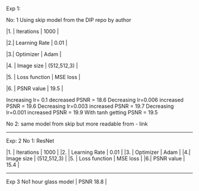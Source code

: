 
Exp 1: 

No: 1
Using skip model from the DIP repo by author 

|1. | Iterations | 1000 |

|2.| Learning Rate | 0.01 |

|3.| Optimizer | Adam |

|4. | Image size | (512,512,3) |

|5. | Loss function | MSE loss |

|6. | PSNR value | 19.5 |


Increasing lr= 0.1 decreased PSNR = 18.6
Decreasing lr=0.006 increased PSNR = 19.6
Decreasing lr=0.003 increased PSNR = 19.7
Decreasing lr=0.001 increased PSNR = 19.9
With tanh getting PSNR = 19.5

No 2: same model from skip but more readable from - link

------------------------------------------------------------------------------------------------------------------------------
Exp: 2
 No 1: ResNet 

|1. | Iterations | 1000 |
|2. | Learning Rate | 0.01 |
|3. | Optimizer | Adam |
|4.| Image size | (512,512,3) |
|5. | Loss function | MSE loss |
|6.| PSNR value | 15.4 |

------------------------------------------------------------------------------------------------------------------------------

Exp 3 
No1 hour glass model
 | PSNR 18.8 |
